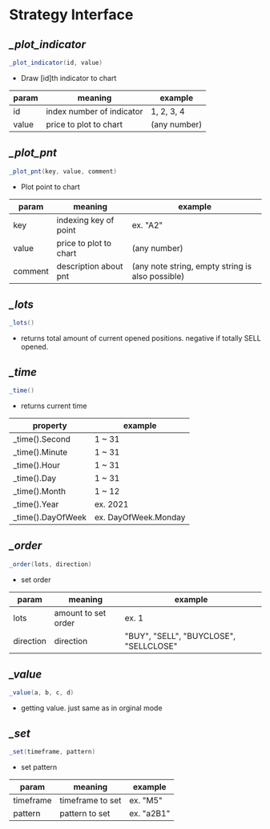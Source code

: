 # Strategy Interface

## *_plot_indicator*

```C#
_plot_indicator(id, value)
```

- Draw [id]th indicator to chart

|param|meaning|example|
|-|-|-|
|id|index number of indicator|1, 2, 3, 4|
|value|price to plot to chart|(any number)|

## *_plot_pnt*

```C#
_plot_pnt(key, value, comment)
```

- Plot point to chart

|param|meaning|example|
|-|-|-|
|key|indexing key of point|ex. "A2"|
|value|price to plot to chart|(any number)|
|comment|description about pnt|(any note string, empty string is also possible)|

## *_lots*

```C#
_lots()
```

- returns total amount of current opened positions. negative if totally SELL opened.

## *_time*

```C#
_time()
```

- returns current time

|property|example|
|-|-|
|_time().Second|1 ~ 31|
|_time().Minute|1 ~ 31|
|_time().Hour|1 ~ 31|
|_time().Day|1 ~ 31|
|_time().Month|1 ~ 12|
|_time().Year|ex. 2021|
|_time().DayOfWeek|ex. DayOfWeek.Monday|

## *_order*

```C#
_order(lots, direction)
```

- set order

|param|meaning|example|
|-|-|-|
|lots|amount to set order|ex. 1|
|direction|direction|"BUY", "SELL", "BUYCLOSE", "SELLCLOSE"|

## *_value*

```C#
_value(a, b, c, d)
```

- getting value. just same as in orginal mode

## *_set*

```C#
_set(timeframe, pattern)
```

- set pattern

|param|meaning|example|
|-|-|-|
|timeframe|timeframe to set|ex. "M5"|
|pattern|pattern to set|ex. "a2B1"|
